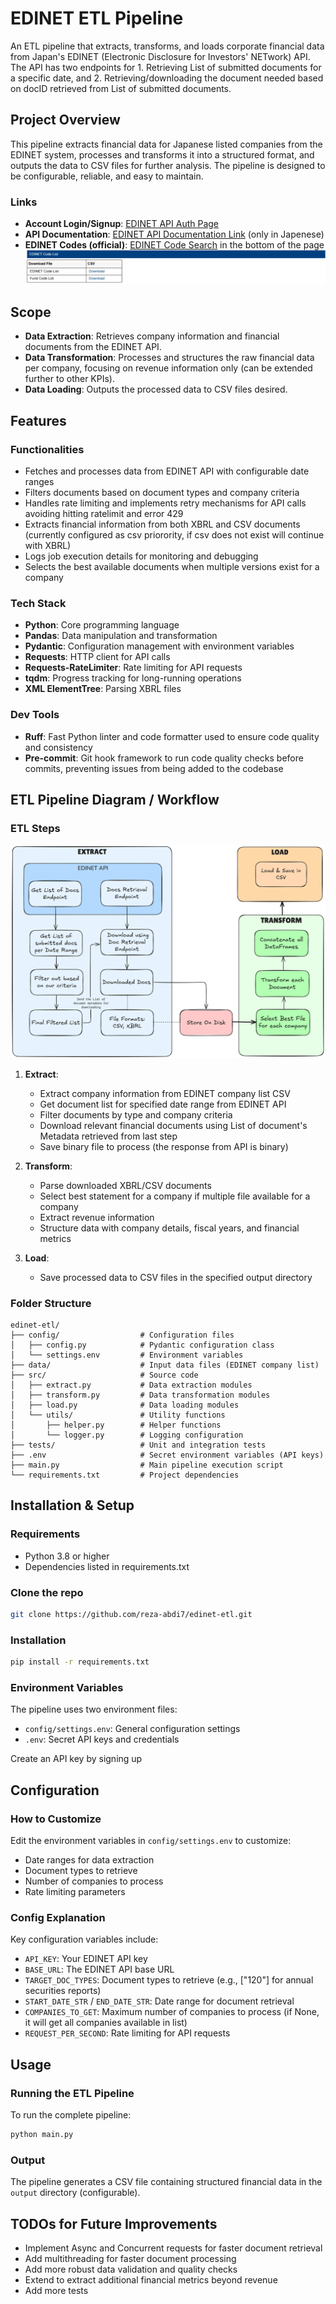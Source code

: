 # EDINET ETL Pipeline

An ETL pipeline that extracts, transforms, and loads corporate financial data from Japan's EDINET (Electronic Disclosure for Investors' NETwork) API.
The API has two endpoints for 1. Retrieving List of submitted documents for a specific date, and 2. Retrieving/downloading the document needed based on docID retrieved from List of submitted documents.

## Project Overview

This pipeline extracts financial data for Japanese listed companies from the EDINET system, processes and transforms it into a structured format, and outputs the data to CSV files for further analysis. The pipeline is designed to be configurable, reliable, and easy to maintain.

### Links

- **Account Login/Signup**: [EDINET API Auth Page](https://api.edinet-fsa.go.jp/api/auth/index.aspx?mode=1)
- **API Documentation**: [EDINET API Documentation Link](https://disclosure2dl.edinet-fsa.go.jp/guide/static/disclosure/download/ESE140206.zip) (only in Japenese)
- **EDINET Codes (official)**: [EDINET Code Search](https://disclosure2.edinet-fsa.go.jp/weee0020.aspx)
in the bottom of the page
![alt text](data/image.png)

## Scope

- **Data Extraction**: Retrieves company information and financial documents from the EDINET API.
- **Data Transformation**: Processes and structures the raw financial data per company, focusing on revenue information only (can be extended further to other KPIs).
- **Data Loading**: Outputs the processed data to CSV files desired.

## Features

### Functionalities
- Fetches and processes data from EDINET API with configurable date ranges
- Filters documents based on document types and company criteria
- Handles rate limiting and implements retry mechanisms for API calls avoiding hitting ratelimit and error 429
- Extracts financial information from both XBRL and CSV documents (currently configured as csv priorority, if csv does not exist will continue with XBRL)
- Logs job execution details for monitoring and debugging
- Selects the best available documents when multiple versions exist for a company

### Tech Stack
- **Python**: Core programming language
- **Pandas**: Data manipulation and transformation
- **Pydantic**: Configuration management with environment variables
- **Requests**: HTTP client for API calls
- **Requests-RateLimiter**: Rate limiting for API requests
- **tqdm**: Progress tracking for long-running operations
- **XML ElementTree**: Parsing XBRL files

### Dev Tools
- **Ruff**: Fast Python linter and code formatter used to ensure code quality and consistency
- **Pre-commit**: Git hook framework to run code quality checks before commits, preventing issues from being added to the codebase


## ETL Pipeline Diagram / Workflow
### ETL Steps

![ETL Pipeline Diagram](data\etl_diagram.png)


1. **Extract**:
   - Extract company information from EDINET company list CSV
   - Get document list for specified date range from EDINET API
   - Filter documents by type and company criteria
   - Download relevant financial documents using List of document's Metadata retrieved from last step
   - Save binary file to process (the response from API is binary)

2. **Transform**:
   - Parse downloaded XBRL/CSV documents
   - Select best statement for a company if multiple file available for a company
   - Extract revenue information
   - Structure data with company details, fiscal years, and financial metrics

3. **Load**:
   - Save processed data to CSV files in the specified output directory

### Folder Structure
```
edinet-etl/
├── config/                  # Configuration files
│   ├── config.py            # Pydantic configuration class
│   └── settings.env         # Environment variables
├── data/                    # Input data files (EDINET company list)
├── src/                     # Source code
│   ├── extract.py           # Data extraction modules
│   ├── transform.py         # Data transformation modules
│   ├── load.py              # Data loading modules
│   └── utils/               # Utility functions
│       ├── helper.py        # Helper functions
│       └── logger.py        # Logging configuration
├── tests/                   # Unit and integration tests
├── .env                     # Secret environment variables (API keys)
├── main.py                  # Main pipeline execution script
└── requirements.txt         # Project dependencies
```

## Installation & Setup

### Requirements
- Python 3.8 or higher
- Dependencies listed in requirements.txt

### Clone the repo
```bash
git clone https://github.com/reza-abdi7/edinet-etl.git
```

### Installation
```bash
pip install -r requirements.txt
```

### Environment Variables
The pipeline uses two environment files:
- `config/settings.env`: General configuration settings
- `.env`: Secret API keys and credentials

Create an API key by signing up 

## Configuration

### How to Customize
Edit the environment variables in `config/settings.env` to customize:
- Date ranges for data extraction
- Document types to retrieve
- Number of companies to process
- Rate limiting parameters

### Config Explanation
Key configuration variables include:
- `API_KEY`: Your EDINET API key
- `BASE_URL`: The EDINET API base URL
- `TARGET_DOC_TYPES`: Document types to retrieve (e.g., ["120"] for annual securities reports)
- `START_DATE_STR` / `END_DATE_STR`: Date range for document retrieval
- `COMPANIES_TO_GET`: Maximum number of companies to process (if None, it will get all companies available in list)
- `REQUEST_PER_SECOND`: Rate limiting for API requests

## Usage

### Running the ETL Pipeline
To run the complete pipeline:
```bash
python main.py
```

### Output
The pipeline generates a CSV file containing structured financial data in the `output` directory (configurable).

## TODOs for Future Improvements
- Implement Async and Concurrent requests for faster document retrieval
- Add multithreading for faster document processing
- Add more robust data validation and quality checks
- Extend to extract additional financial metrics beyond revenue
- Add more tests
